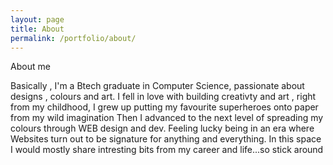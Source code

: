 ```yaml
---
layout: page
title: About
permalink: /portfolio/about/
---
```


About me


Basically , I'm a Btech graduate in Computer Science, passionate about designs , colours and art. I fell in love with building creativty and art , right from my childhood, I grew up putting my favourite
superheroes onto paper from my wild imagination Then I advanced to the next level of spreading my colours through WEB design and dev. Feeling lucky being in an era where Websites turn out to be signature for anything and everything.
In this space I would mostly share intresting bits from my career and life...so stick around